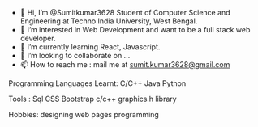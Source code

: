 - 👋 Hi, I’m @Sumitkumar3628 Student of Computer Science and Engineering at Techno India University, West Bengal.
- 👀 I’m interested in Web Development and want to be a full stack web developer.
- 🌱 I’m currently learning React, Javascript.
- 💞️ I’m looking to collaborate on ...
- 📫 How to reach me : mail me at sumit.kumar3628@gmail.com

Programming Languages Learnt: 
C/C++ 
Java 
Python 

Tools :
Sql 
CSS 
Bootstrap 
c/c++ graphics.h library 

Hobbies: 
designing web pages 
programming



<!---
Sumitkumar3628/Sumitkumar3628 is a ✨ special ✨ repository because its `README.md` (this file) appears on your GitHub profile.
You can click the Preview link to take a look at your changes.
--->
